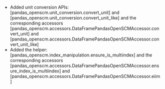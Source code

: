 - Added unit conversion APIs: [pandas_openscm.unit_conversion.convert_unit] and [pandas_openscm.unit_conversion.convert_unit_like] and the corresponding accessors [pandas_openscm.accessors.DataFramePandasOpenSCMAccessor.convert_unit] and [pandas_openscm.accessors.DataFramePandasOpenSCMAccessor.convert_unit_like]
- Added the helper: [pandas_openscm.index_manipulation.ensure_is_multiindex] and the corresponding accessors [pandas_openscm.accessors.DataFramePandasOpenSCMAccessor.ensure_index_is_multiindex] and [pandas_openscm.accessors.DataFramePandasOpenSCMAccessor.eiim]
